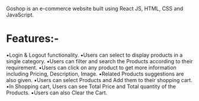 Goshop is an e-commerce website built using React JS, HTML, CSS and JavaScript.

# Features:-
▪️Login & Logout functionality.
▪️Users can select to display products in a single category.
▪️Users can filter and search the Products according to their requirement.
▪️Users can click on any product to get more information including Pricing, Description, Image.
▪️Related Products suggestions are also given.
▪️Users can select Products and Add them to their shopping cart.
▪️In Shopping cart, Users can see Total Price and Total quantity of the Products.
▪️Users can also Clear the Cart.


